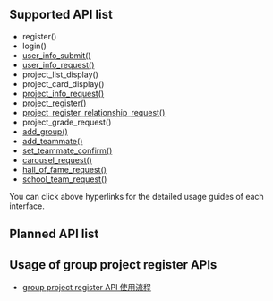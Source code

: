 ## Supported API list
- register()
- login()
- [user_info_submit()](https://github.com/ZexuanTHU/SERWeb_Doc/blob/master/docs/API/user_info_submit.md)
- [user_info_request()](https://github.com/ZexuanTHU/SERWeb_Doc/blob/master/docs/API/user_info_request.md)
- project_list_display()
- project_card_display()
- [project_info_request()](https://github.com/ZexuanTHU/SERWeb_Doc/blob/master/docs/API/project_info_request.md)
- [project_register()](https://github.com/ZexuanTHU/SERWeb_Doc/SER_Web/wikis/project_register.md)
- [project_register_relationship_request()](https://github.com/ZexuanTHU/SERWeb_Doc/blob/master/docs/API/project_register_relationship_request.md)
- project_grade_request()
- [add_group()](https://github.com/ZexuanTHU/SERWeb_Doc/blob/master/docs/API/add_group.md)
- [add_teammate()](https://github.com/ZexuanTHU/SERWeb_Doc/blob/master/docs/API/add_teammate.md)
- [set_teammate_confirm()](https://github.com/ZexuanTHU/SERWeb_Doc/blob/master/docs/API/set_teammate_confirm.md)
- [carousel_request()]()
- [hall_of_fame_request()]()
- [school_team_request()]()

You can click above hyperlinks for the detailed usage guides of each interface.

## Planned API list

## Usage of group project register APIs 
- [group project register API 使用流程](https://github.com/ZexuanTHU/SERWeb_Doc/blob/master/docs/API/Usage_of_group_project_register_API.md)
